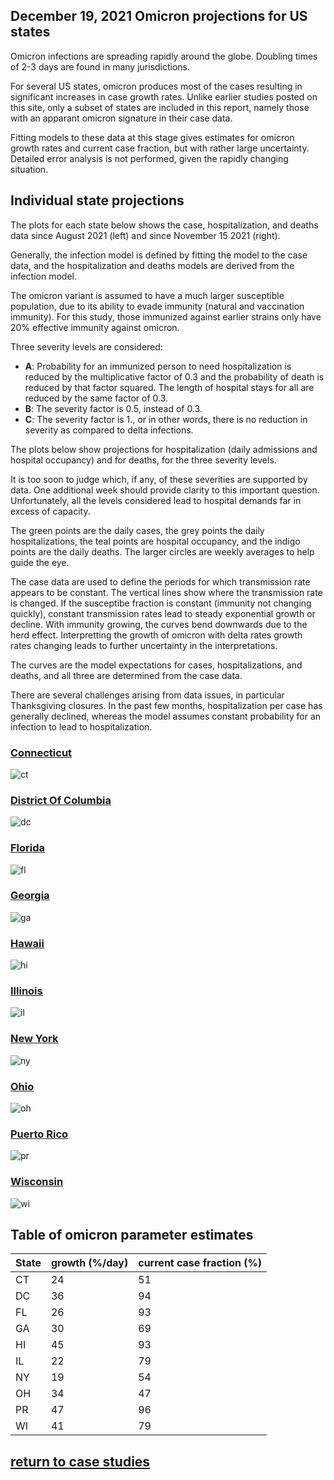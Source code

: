 ## December 19, 2021 Omicron projections for US states

Omicron infections are spreading rapidly around the globe.
Doubling times of 2-3 days are found in many jurisdictions.

For several US states, omicron produces most of the cases resulting in 
significant increases in case growth rates. 
Unlike earlier studies posted on this site, only a subset of states
are included in this report, namely
those with an apparant omicron signature in their case data.

Fitting models to these data at this stage gives estimates for omicron
growth rates and current case fraction, but with rather large uncertainty.
Detailed error analysis is not performed, given the rapidly changing situation.

## Individual state projections

The plots for each state below shows the case, hospitalization, and deaths data since
August 2021 (left) and since November 15 2021 (right).

Generally, the infection model is defined by fitting the model to the case data, and the
hospitalization and deaths models are derived from the infection model.

The omicron variant is assumed to have a much larger susceptible population, due to its
ability to evade immunity (natural and vaccination immunity). 
For this study, those immunized against earlier strains only have 20% effective immunity
against omicron.

Three severity levels are considered:
 * **A**: Probability for an immunized person to need hospitalization is reduced by the
 multiplicative factor of 0.3 and the probability of death is reduced by that factor squared.
 The length of hospital stays for all are reduced by the same factor of 0.3.
 * **B**: The severity factor is 0.5, instead of 0.3.
 * **C**: The severity factor is 1., or in other words, there is no reduction in severity
 as compared to delta infections.

The plots below show projections for hospitalization (daily admissions and hospital occupancy)
and for deaths, for the three severity levels.

It is too soon to judge which, if any, of these severities are supported by data.
One additional week should provide clarity to this important question.
Unfortunately, all the levels considered lead to hospital demands far in excess of capacity.

The green points are the daily cases, the grey points the daily hospitalizations, 
the teal points are hospital occupancy, and the indigo points are the daily deaths. 
The larger circles are weekly averages to help guide the eye.

The case data are used to define the periods for which transmission rate appears to be constant.
The vertical lines show where the transmission rate is changed.
If the susceptibe fraction is constant (immunity not changing quickly), constant transmission rates
lead to steady exponential growth or decline.
With immunity growing, the curves bend downwards due to the herd effect.
Interpretting the growth of omicron with delta rates growth rates changing leads to further
uncertainty in the interpretations.

The curves are the model expectations for cases, hospitalizations, and deaths, and
all three are determined from the case data.

There are several challenges arising from data issues, in particular Thanksgiving closures.
In the past few months, hospitalization per case has generally declined, whereas the model
assumes constant probability for an infection to lead to hospitalization.

### [Connecticut](img/ct_4_1_1219_linear_omicron.pdf)

![ct](img/ct_4_1_1219_linear_omicron.png)

### [District Of Columbia](img/dc_4_1_1219_linear_omicron.pdf)

![dc](img/dc_4_1_1219_linear_omicron.png)

### [Florida](img/fl_4_1_1219_linear_omicron.pdf)

![fl](img/fl_4_1_1219_linear_omicron.png)

### [Georgia](img/ga_4_1_1219_linear_omicron.pdf)

![ga](img/ga_4_1_1219_linear_omicron.png)

### [Hawaii](img/hi_4_1_1219_linear_omicron.pdf)

![hi](img/hi_4_1_1219_linear_omicron.png)

### [Illinois](img/il_4_1_1219_linear_omicron.pdf)

![il](img/il_4_1_1219_linear_omicron.png)

### [New York](img/ny_4_1_1219_linear_omicron.pdf)

![ny](img/ny_4_1_1219_linear_omicron.png)

### [Ohio](img/oh_4_1_1219_linear_omicron.pdf)

![oh](img/oh_4_1_1219_linear_omicron.png)

### [Puerto Rico](img/pr_4_1_1219_linear_omicron.pdf)

![pr](img/pr_4_1_1219_linear_omicron.png)

### [Wisconsin](img/wi_4_1_1219_linear_omicron.pdf)

![wi](img/wi_4_1_1219_linear_omicron.png)

## Table of omicron parameter estimates

State | growth (%/day) | current case fraction (%)
---|---|---
CT | 24 | 51
DC | 36 | 94
FL | 26 | 93
GA | 30 | 69
HI | 45 | 93
IL | 22 | 79
NY | 19 | 54
OH | 34 | 47
PR | 47 | 96
WI | 41 | 79

## [return to case studies](../index.md)


